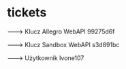 # tickets


---> Klucz Allegro WebAPI  99275d6f

---> Klucz Sandbox WebAPI  s3d891bc

---> Użytkownik	Ivone107